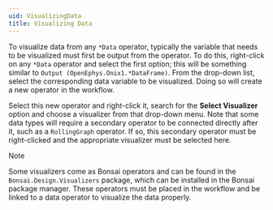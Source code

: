 ```yaml
---
uid: VisualizingData
title: Visualizing Data
---
```


To visualize data from any `*Data` operator, typically the variable that needs to be visualized must first be output from the operator. To do this, right-click on any `*Data` operator and select the first option; this will be something similar to `Output (OpenEphys.Onix1.*DataFrame)`. From the drop-down list, select the corresponding data variable to be visualized. Doing so will create a new operator in the workflow.

Select this new operator and right-click it, search for the **Select Visualizer** option and choose a visualizer from that drop-down menu. Note that some data types will require a secondary operator to be connected directly after it, such as a `RollingGraph` operator. If so, this secondary operator must be right-clicked and the appropriate visualizer must be selected here.

> [!Note]
> Some visualizers come as Bonsai operators and can be found in the `Bonsai.Design.Visualizers` package, which can be installed in the Bonsai package manager. These operators must be placed in the workflow and be linked to a data operator to visualize the data properly.
